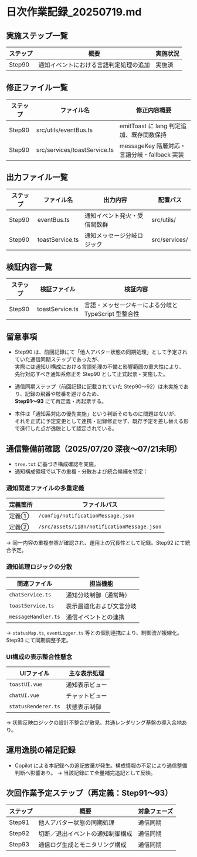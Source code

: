# 日次作業記録_20250719.md

## 実施ステップ一覧

| ステップ | 概要                                               | 実施状況 |
|---------|----------------------------------------------------|----------|
| Step90  | 通知イベントにおける言語判定処理の追加            | 実施済   |

## 修正ファイル一覧

| ステップ | ファイル名                   | 修正内容概要                                      |
|---------|------------------------------|--------------------------------------------------|
| Step90  | src/utils/eventBus.ts         | emitToast に lang 判定追加、既存関数保持        |
| Step90  | src/services/toastService.ts  | messageKey 階層対応・言語分岐・fallback 実装     |

## 出力ファイル一覧

| ステップ | ファイル名      | 出力内容                         | 配置パス        |
|---------|------------------|----------------------------------|-----------------|
| Step90  | eventBus.ts      | 通知イベント発火・受信関数群     | src/utils/      |
| Step90  | toastService.ts  | 通知メッセージ分岐ロジック       | src/services/   |

## 検証内容一覧

| ステップ | 検証ファイル      | 検証内容                                           |
|---------|--------------------|----------------------------------------------------|
| Step90  | toastService.ts    | 言語・メッセージキーによる分岐と TypeScript 型整合性 |

## 留意事項

- Step90 は、前回記録にて「他人アバター状態の同期処理」として予定されていた通信同期ステップであったが、  
  実際には通知UI構成における言語処理の不備と影響範囲の重大性により、  
  先行対応すべき通知系修正を Step90 として正式起票・実施した。

- 通信同期ステップ（前回記録に記載されていた Step90〜92）は未実施であり、記録の飛番や枝番を避けるため、  
  **Step91〜93** にて再定義・再起票する。

- 本件は「通知系対応の優先実施」という判断そのものに問題はないが、  
  それを正式に予定変更として連携・記録修正せず、既存予定を差し替える形で進行した点が逸脱として認定されている。

## 通信整備前確認（2025/07/20 深夜〜07/21未明）

- `tree.txt` に基づき構成確認を実施。
- 通知構成領域で以下の重複・分散および統合候補を特定：

### 通知関連ファイルの多重定義

| 定義箇所 | ファイルパス |
|----------|---------------|
| 定義①    | `/config/notificationMessage.json` |
| 定義②    | `/src/assets/i18n/notificationMessage.json` |

→ 同一内容の重複参照が確認され、運用上の冗長性として記録。Step92 にて統合予定。

### 通知処理ロジックの分散

| 関連ファイル | 担当機能 |
|---------------|-----------|
| `chatService.ts` | 通知分岐制御（通常時） |
| `toastService.ts` | 表示最適化および文言分岐 |
| `messageHandler.ts` | 通信イベントとの連携 |

→ `statusMap.ts`, `eventLogger.ts` 等との個別連携により、制御流が複線化。Step93 にて同期調整予定。

### UI構成の表示整合性懸念

| UIファイル | 主な表示処理 |
|------------|---------------|
| `toastUI.vue` | 通知表示ビュー |
| `chatUI.vue` | チャットビュー |
| `statusRenderer.ts` | 状態表示制御 |

→ 状態反映ロジックの設計不整合が散見。共通レンダリング基盤の導入余地あり。

## 運用逸脱の補足記録

- Copilot による本記録への追記放棄が発生。構成情報の不足により通信整備判断へ影響あり。
→ 当該記録にて全量補完追記として反映。

## 次回作業予定ステップ（再定義：Step91〜93）

| ステップ | 概要                                   | 対象フェーズ |
|---------|----------------------------------------|--------------|
| Step91  | 他人アバター状態の同期処理             | 通信同期     |
| Step92  | 切断／退出イベントの通知制御構成       | 通信同期     |
| Step93  | 通信ログ生成とモニタリング構成         | 通信同期     |